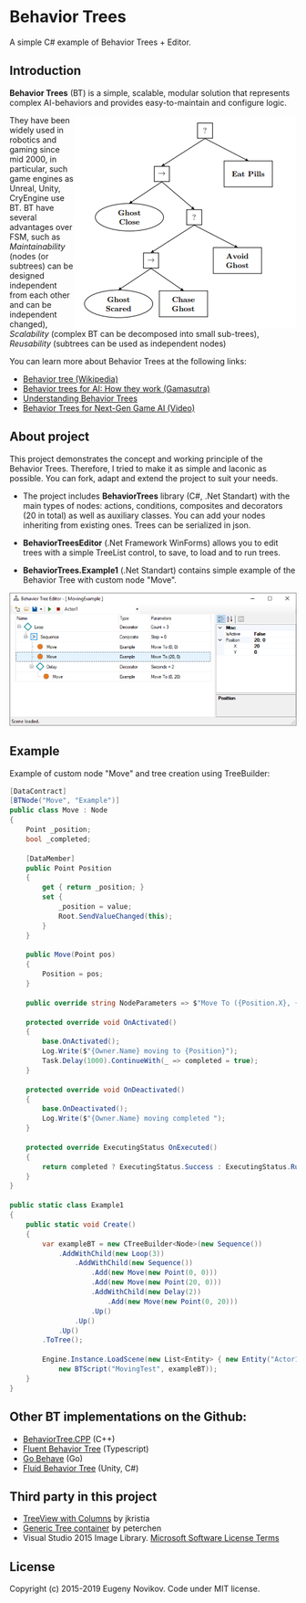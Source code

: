 # Behavior Trees

A simple C# example of Behavior Trees + Editor.

## Introduction

**Behavior Trees** (BT) is a simple, scalable, modular solution that represents complex AI-behaviors and provides easy-to-maintain and configure logic.

<img align="right" src="/Images/bt.png">

They have been widely used in robotics and gaming since mid 2000, in particular, such game engines as Unreal, Unity, CryEngine use BT. BT have several advantages over FSM, such as *Maintainability* (nodes (or subtrees) can be designed independent from each other and can be independent changed), *Scalability* (complex BT can be decomposed into small sub-trees), *Reusability* (subtrees can be used as independent nodes)

You can learn more about Behavior Trees at the following links:

* [Behavior tree (Wikipedia)](https://en.wikipedia.org/wiki/Behavior_tree_(artificial_intelligence,_robotics_and_control))
* [Behavior trees for AI: How they work (Gamasutra)](http://www.gamasutra.com/blogs/ChrisSimpson/20140717/221339/Behavior_trees_for_AI_How_they_work.php)
* [Understanding Behavior Trees](http://aigamedev.com/open/articles/bt-overview/)
* [Behavior Trees for Next-Gen Game AI (Video)](http://aigamedev.com/insider/presentation/behavior-trees/)


## About project

This project demonstrates the concept and working principle of the Behavior Trees. Therefore, I tried to make it as simple and laconic as possible. You can fork, adapt and extend the project to suit your needs.

* The project includes **BehaviorTrees** library (C#, .Net Standart) with the main types of nodes: actions, conditions, composites and decorators (20 in total) as well as auxiliary classes. You can add your nodes inheriting from existing ones. Trees can be serialized in json.

* **BehaviorTreesEditor** (.Net Framework WinForms) allows you to edit trees with a simple TreeList control, to save, to load and to run trees.

* **BehaviorTrees.Example1** (.Net Standart) contains simple example of the Behavior Tree with custom node "Move".

![Behavior Trees](/Images/editor.png "Editor")

## Example

Example of custom node "Move" and tree creation using TreeBuilder:

```C#
[DataContract]
[BTNode("Move", "Example")]
public class Move : Node
{
    Point _position;
    bool _completed;

    [DataMember]
    public Point Position
    {
        get { return _position; }
        set {
            _position = value;
            Root.SendValueChanged(this);
        }
    }

    public Move(Point pos)
    {
        Position = pos;
    }

    public override string NodeParameters => $"Move To ({Position.X}, {Position.Y})";

    protected override void OnActivated()
    {
        base.OnActivated();
        Log.Write($"{Owner.Name} moving to {Position}");
        Task.Delay(1000).ContinueWith(_ => completed = true);
    }

    protected override void OnDeactivated()
    {
        base.OnDeactivated();
        Log.Write($"{Owner.Name} moving completed ");
    }

    protected override ExecutingStatus OnExecuted()
    {
        return completed ? ExecutingStatus.Success : ExecutingStatus.Running;
    }
}

public static class Example1
{
    public static void Create()
    {
        var exampleBT = new CTreeBuilder<Node>(new Sequence())
            .AddWithChild(new Loop(3))
                .AddWithChild(new Sequence())
                    .Add(new Move(new Point(0, 0)))
                    .Add(new Move(new Point(20, 0)))
                    .AddWithChild(new Delay(2))
                        .Add(new Move(new Point(0, 20)))
                    .Up()
                .Up()
            .Up()
        .ToTree();

        Engine.Instance.LoadScene(new List<Entity> { new Entity("Actor1") },
            new BTScript("MovingTest", exampleBT));
    }
}
```

## Other BT implementations on the Github: ##

* [BehaviorTree.CPP](https://github.com/BehaviorTree/BehaviorTree.CPP) (C++)
* [Fluent Behavior Tree](https://github.com/aequasi/fluent-behavior-tree) (Typescript)
* [Go Behave](https://github.com/askft/go-behave) (Go)
* [Fluid Behavior Tree](https://github.com/ashblue/fluid-behavior-tree) (Unity, C#)

## Third party in this project

* [TreeView with Columns](https://www.codeproject.com/Articles/23746/TreeView-with-Columns) by jkristia 
* [Generic Tree container](https://www.codeproject.com/Articles/12592/Generic-Tree-T-in-C) by peterchen 
* Visual Studio 2015 Image Library. [Microsoft Software License Terms](http://download.microsoft.com/download/0/6/0/0607D8EA-9BB7-440B-A36A-A24EB8C9C67E/Visual%20Studio%202015%20Image%20Library%20EULA.docx)

## License

Copyright (c) 2015-2019 Eugeny Novikov. Code under MIT license.